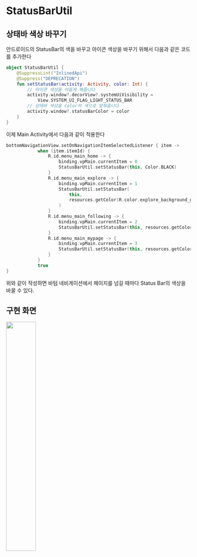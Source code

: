 # StatusBarUtil

## 상태바 색상 바꾸기

안드로이드의 StatusBar의 색을 바꾸고 아이콘 색상을 바꾸기 위해서 다음과 같은 코드를 추가한다

```kotlin
object StatusBarUtil {
    @SuppressLint("InlinedApi")
    @Suppress("DEPRECATION")
    fun setStatusBar(activity: Activity, color: Int) {
      	// 아이콘 색상을 어둡게 해줍니다
        activity.window?.decorView?.systemUiVisibility =
            View.SYSTEM_UI_FLAG_LIGHT_STATUS_BAR
      	// 상태바 색상을 color의 색으로 맞춰줍니다
        activity.window?.statusBarColor = color
    }
}
```



이제 Main Activity에서 다음과 같이 적용한다

```kotlin
bottomNavigationView.setOnNavigationItemSelectedListener { item ->
            when (item.itemId) {
                R.id.menu_main_home -> {
                    binding.vpMain.currentItem = 0
                    StatusBarUtil.setStatusBar(this, Color.BLACK)
                }
                R.id.menu_main_explore -> {
                    binding.vpMain.currentItem = 1
                    StatusBarUtil.setStatusBar(
                        this,
                        resources.getColor(R.color.explore_background_gray, null)
                    )
                }
                R.id.menu_main_following -> {
                    binding.vpMain.currentItem = 2
                    StatusBarUtil.setStatusBar(this, resources.getColor(R.color.white, null))
                }
                R.id.menu_main_mypage -> {
                    binding.vpMain.currentItem = 3
                    StatusBarUtil.setStatusBar(this, resources.getColor(R.color.white, null))
                }
            }
            true
}
```

위와 같이 작성하면 바텀 네비게이션에서 페이지를 넘길 때마다 Status Bar의 색상을 바꿀 수 있다.



## 구현 화면

<img src="https://user-images.githubusercontent.com/54518925/103991372-e82bca80-51d5-11eb-8765-ba033075dd53.gif" width="40%"/>